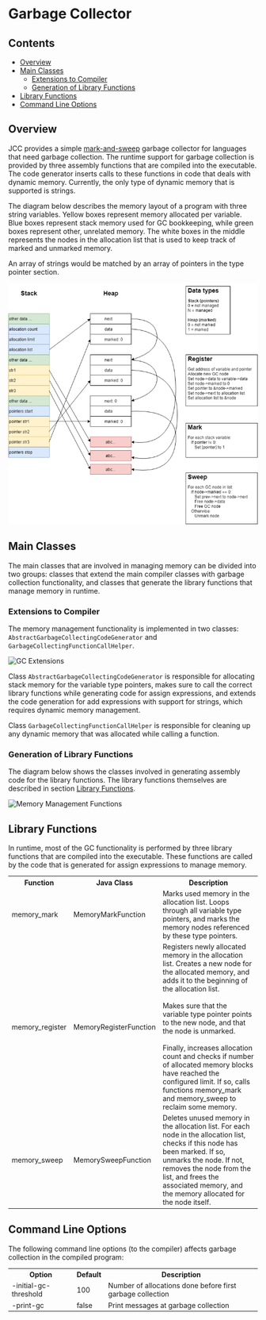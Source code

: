 # Garbage Collector


## Contents

*   [Overview](#overview)
*   [Main Classes](#main-classes)
    *   [Extensions to Compiler](#extensions-to-compiler)
    *   [Generation of Library Functions](#generation-of-library-functions)
*   [Library Functions](#library-functions)
*   [Command Line Options](#command-line-options)


## Overview

JCC provides a simple [mark-and-sweep](https://en.wikipedia.org/wiki/Tracing_garbage_collection) 
garbage collector for languages that need garbage collection. The runtime support for garbage
collection is provided by three assembly functions that are compiled into the executable. The
code generator inserts calls to these functions in code that deals with dynamic memory. Currently,
the only type of dynamic memory that is supported is strings.

The diagram below describes the memory layout of a program with three string variables. Yellow
boxes represent memory allocated per variable. Blue boxes represent stack memory used for GC 
bookkeeping, while green boxes represent other, unrelated memory. The white boxes in the middle
represents the nodes in the allocation list that is used to keep track of marked and unmarked 
memory.

An array of strings would be matched by an array of pointers in the type pointer section.


![GC Memory Diagram](diagrams/GC.png)


## Main Classes

The main classes that are involved in managing memory can be divided into two groups: classes
that extend the main compiler classes with garbage collection functionality, and classes that
generate the library functions that manage memory in runtime.


### Extensions to Compiler

The memory management functionality is implemented in two classes: 
`AbstractGarbageCollectingCodeGenerator` and `GarbageCollectingFunctionCallHelper`.

![GC Extensions](http://www.plantuml.com/plantuml/proxy?cache=no&src=https://raw.github.com/dykstrom/jcc/master/docs/diagrams/GCExtensions.puml)

Class `AbstractGarbageCollectingCodeGenerator` is responsible for allocating stack memory for
the variable type pointers, makes sure to call the correct library functions while generating
code for assign expressions, and extends the code generation for add expressions with support
for strings, which requires dynamic memory management.

Class `GarbageCollectingFunctionCallHelper` is responsible for cleaning up any dynamic memory
that was allocated while calling a function.


### Generation of Library Functions

The diagram below shows the classes involved in generating assembly code for the library functions.
The library functions themselves are described in section [Library Functions](#library-functions).

![Memory Management Functions](http://www.plantuml.com/plantuml/proxy?cache=no&src=https://raw.github.com/dykstrom/jcc/master/docs/diagrams/MemoryManagementFunctions.puml)


## Library Functions

In runtime, most of the GC functionality is performed by three library functions that are 
compiled into the executable. These functions are called by the code that is generated for
assign expressions to manage memory.

<table>
  <tr>
    <th>Function</th>
    <th>Java Class</th>
    <th>Description</th>
  </tr>  
  <tr>
    <td>memory_mark</td>
    <td>MemoryMarkFunction</td>
    <td>
        Marks used memory in the allocation list. Loops through all variable type pointers, 
        and marks the memory nodes referenced by these type pointers.
    </td>
  </tr>
  <tr>
    <td>memory_register</td>
    <td>MemoryRegisterFunction</td>
    <td>
        Registers newly allocated memory in the allocation list. Creates a new node for 
        the allocated memory, and adds it to the beginning of the allocation list.<br/>
        <br/>
        Makes sure that the variable type pointer points to the new node, 
        and that the node is unmarked.<br/>
        <br/>
        Finally, increases allocation count and checks if number of allocated memory blocks
        have reached the configured limit. If so, calls functions memory_mark and memory_sweep 
        to reclaim some memory.
    </td>
  </tr>
  <tr>
    <td>memory_sweep</td>
    <td>MemorySweepFunction</td>
    <td>
        Deletes unused memory in the allocation list. For each node in the allocation list,
        checks if this node has been marked. If so, unmarks the node. If not, removes the 
        node from the list, and frees the associated memory, and the memory allocated for
        the node itself.
    </td>
  </tr>
</table>


## Command Line Options

The following command line options (to the compiler) affects garbage collection in the compiled
program:

<table>
  <tr>
    <th>Option</th>
    <th>Default</th>
    <th>Description</th>
  </tr>
  <tr>
    <td>-initial-gc-threshold</td>
    <td>100</td>
    <td>Number of allocations done before first garbage collection</td>
  </tr>
  <tr>
    <td>-print-gc</td>
    <td>false</td>
    <td>Print messages at garbage collection</td>
  </tr>
</table>
